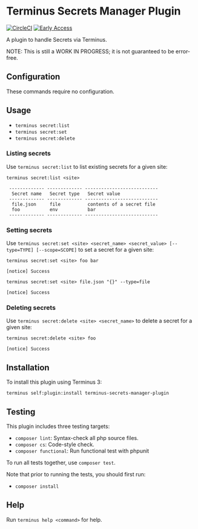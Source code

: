# Terminus Secrets Manager Plugin

[![CircleCI](https://circleci.com/gh/pantheon-systems/terminus-secrets-manager-plugin.svg?style=shield)](https://circleci.com/gh/pantheon-systems/terminus-secrets-manager-plugin)
[![Early Access](https://img.shields.io/badge/Pantheon-Early_Access-yellow?logo=pantheon&color=FFDC28)](https://pantheon.io/docs/oss-support-levels#early-access)

A plugin to handle Secrets via Terminus.

NOTE: This is still a WORK IN PROGRESS; it is not guaranteed to be error-free.

## Configuration

These commands require no configuration.

## Usage

* `terminus secret:list`
* `terminus secret:set`
* `terminus secret:delete`

### Listing secrets

Use `terminus secret:list` to list existing secrets for a given site:

```
terminus secret:list <site>

 ------------- ------------- ---------------------------
  Secret name   Secret type   Secret value
 ------------- ------------- ---------------------------
  file.json     file          contents of a secret file
  foo           env           bar
 ------------- ------------- ---------------------------
```

### Setting secrets

Use `terminus secret:set <site> <secret_name> <secret_value> [--type=TYPE] [--scope=SCOPE]` to set a secret for a given site:

```
terminus secret:set <site> foo bar

[notice] Success

```

```
terminus secret:set <site> file.json "{}" --type=file

[notice] Success

```

### Deleting secrets

Use `terminus secret:delete <site> <secret_name>` to delete a secret for a given site:

```
terminus secret:delete <site> foo

[notice] Success

```

## Installation

To install this plugin using Terminus 3:
```
terminus self:plugin:install terminus-secrets-manager-plugin
```

## Testing

This plugin includes three testing targets:

* `composer lint`: Syntax-check all php source files.
* `composer cs`: Code-style check.
* `composer functional`: Run functional test with phpunit

To run all tests together, use `composer test`.

Note that prior to running the tests, you should first run:
* `composer install`

## Help

Run `terminus help <command>` for help.
